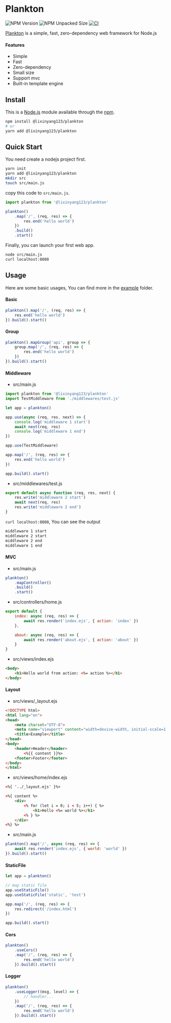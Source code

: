 # Plankton

![NPM Version](https://img.shields.io/npm/v/%40lixinyang123%2Fplankton)
![NPM Unpacked Size](https://img.shields.io/npm/unpacked-size/%40lixinyang123%2Fplankton)
[![CI](https://github.com/lixinyang123/Plankton/actions/workflows/ci.yml/badge.svg)](https://github.com/lixinyang123/Plankton/actions/workflows/ci.yml)

[Plankton](https://www.npmjs.com/package/@lixinyang123/plankton) is a simple, fast, zero-dependency web framework for Node.js

#### Features

- Simple
- Fast
- Zero-dependency
- Small size
- Support mvc
- Built-in template engine

## Install

This is a [Node.js](https://nodejs.org/) module available through the [npm](https://www.npmjs.com/).

```bash
npm install @lixinyang123/plankton
# or
yarn add @lixinyang123/plankton
```

## Quick Start

You need create a nodejs project first.

```bash
yarn init
yarn add @lixinyang123/plankton
mkdir src
touch src/main.js
```

copy this code to `src/main.js`.

```javascript
import plankton from '@lixinyang123/plankton'

plankton()
    .map('/', (req, res) => {
        res.end('hello world')
    })
    .build()
    .start()
```

Finally, you can launch your first web app.

```bash
node src/main.js
curl localhost:8080
```

## Usage

Here are some basic usages,  You can find more in the [example](https://github.com/lixinyang123/Plankton/tree/main/example) folder.

#### Basic

```javascript
plankton().map('/', (req, res) => {
    res.end('hello world')
}).build().start()
```

#### Group

```javascript
plankton().mapGroup('api', group => {
    group.map('/', (req, res) => {
        res.end('hello world')
    })
}).build().start()
```

#### Middleware

- src/main.js

```javascript
import plankton from '@lixinyang123/plankton'
import TestMiddleware from './middlewares/test.js'

let app = plankton()

app.use(async (req, res, next) => {
    console.log('middleware 1 start')
    await next(req, res)
    console.log('middleware 1 end')
})

app.use(TestMiddleware)

app.map('/', (req, res) => {
    res.end('hello world')
})

app.build().start()
```

- src/middlewares/test.js

```javascript
export default async function (req, res, next) {
    res.write('middleware 2 start')
    await next(req, res)
    res.write('middleware 2 end')
}
```

`curl localhost:8080`, You can see the output

```bash
middleware 1 start
middleware 2 start
middleware 2 end
middleware 1 end
```

#### MVC

- src/main.js

```javascript
plankton()
    .mapController()
    .build()
    .start()
```

- src/controllers/home.js

```javascript
export default {
    index: async (req, res) => {
        await res.render('index.ejs', { action: 'index' })
    },

    about: async (req, res) => {
        await res.render('about.ejs', { action: 'about' })
    }
}
```

- src/views/index.ejs

```html
<body>
    <h1>Hello world from action: <%= action %></h1>
</body>
```

#### Layout

- src/views/_layout.ejs

```html
<!DOCTYPE html>
<html lang="en">
<head>
    <meta charset="UTF-8">
    <meta name="viewport" content="width=device-width, initial-scale=1.0">
    <title>Example</title>
</head>
<body>
    <header>Header</header>
        <%{{ content }}%>
    <footer>Footer</footer>
</body>
</html>
```

- src/views/home/index.ejs

```html
<%{ '../_layout.ejs' }%>

<%{ content %>
    <div>
        <% for (let i = 0; i < 5; i++) { %>
            <h1>Hello <%= world %></h1>
        <% } %>
    </div>
<%} %>
```

- src/main.js

```javascript
plankton().map('/', async (req, res) => {
    await res.render('index.ejs', { world: 'world' })
}).build().start()
```

#### StaticFile

```javascript
let app = plankton()

// map static file
app.useStaticFile()
app.useStaticFile('static', 'test')

app.map('/', (req, res) => {
    res.redirect('/index.html')
})

app.build().start()
```

#### Cors

```javascript
plankton()
    .useCors()
    .map('/', (req, res) => {
        res.end('hello world')
    }).build().start()
```

#### Logger

```javascript
plankton()
    .useLogger((msg, level) => {
        // handler...
    })
    .map('/', (req, res) => {
        res.end('hello world')
    }).build().start()
```
